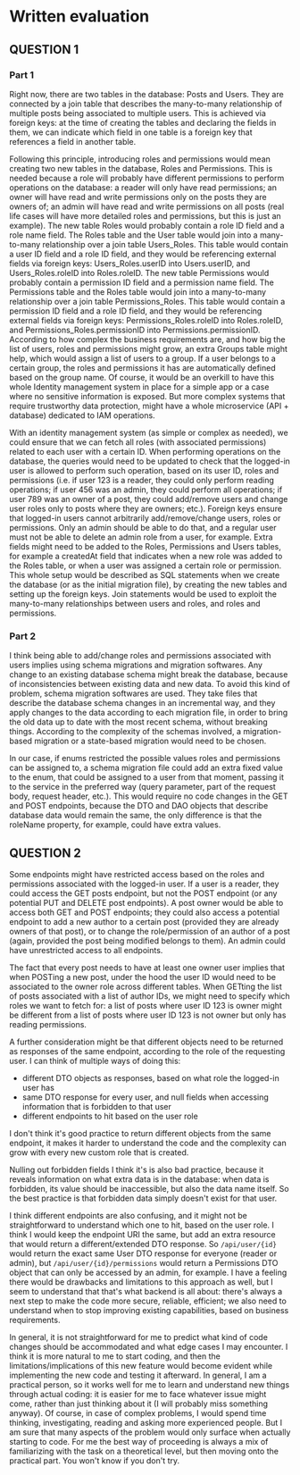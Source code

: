 # Written evaluation

## QUESTION 1

### Part 1

Right now, there are two tables in the database: Posts and Users. 
They are connected by a join table that describes 
the many-to-many relationship of multiple posts being associated to multiple users. 
This is achieved via foreign keys: at the time of creating the tables and 
declaring the fields in them, we can indicate which field in one table 
is a foreign key that references a field in another table.

Following this principle, introducing roles and permissions would mean 
creating two new tables in the database, Roles and Permissions. 
This is needed because a role will probably have different permissions 
to perform operations on the database: a reader will only have read permissions; 
an owner will have read and write permissions only on the posts they are owners of; 
an admin will have read and write permissions on all posts (real life cases 
will have more detailed roles and permissions, but this is just an example).
The new table Roles would probably contain a role ID field and a role name field. 
The Roles table and the User table would join into a many-to-many relationship 
over a join table Users_Roles. 
This table would contain a user ID field and a role ID field, and they would be 
referencing external fields via foreign keys: Users_Roles.userID into Users.userID, 
and Users_Roles.roleID into Roles.roleID.
The new table Permissions would probably contain a permission ID field and a 
permission name field. The Permissions table and the Roles table would join 
into a many-to-many relationship over a join table Permissions_Roles. 
This table would contain a permission ID field and a role ID field, and they would 
be referencing external fields via foreign keys: Permissions_Roles.roleID 
into Roles.roleID, and Permissions_Roles.permissionID into Permissions.permissionID.
According to how complex the business requirements are, and how big the 
list of users, roles and permissions might grow, an extra Groups table might help, 
which would assign a list of users to a group. 
If a user belongs to a certain group, the roles and permissions it has are 
automatically defined based on the group name.
Of course, it would be an overkill to have this whole Identity management 
system in place for a simple app or a case where no sensitive information 
is exposed. 
But more complex systems that require trustworthy data protection, 
might have a whole microservice (API + database) dedicated to IAM operations.

With an identity management system (as simple or complex as needed), 
we could ensure that we can fetch all roles (with associated permissions) 
related to each user with a certain ID. 
When performing operations on the database, the queries would need to be updated 
to check that the logged-in user is allowed to perform such operation, 
based on its user ID, roles and permissions (i.e. if user 123 is a reader, 
they could only perform reading operations; if user 456 was an admin, 
they could perform all operations; if user 789 was an owner of a post, 
they could add/remove users and change user roles only to posts where they are 
owners; etc.).
Foreign keys ensure that logged-in users cannot arbitrarily 
add/remove/change users, roles or permissions. 
Only an admin should be able to do that, and a regular user must not be able 
to delete an admin role from a user, for example.
Extra fields might need to be added to the Roles, Permissions and Users tables, 
for example a createdAt field that indicates when a new role was added to the 
Roles table, or when a user was assigned a certain role or permission.
This whole setup would be described as SQL statements when we create the 
database (or as the initial migration file), by creating the new tables and 
setting up the foreign keys. Join statements would be used to exploit 
the many-to-many relationships between users and roles, and roles and permissions.

### Part 2

I think being able to add/change roles and permissions associated with users implies 
using schema migrations and migration softwares. 
Any change to an existing database schema might break the database, 
because of inconsistencies between existing data and new data.
To avoid this kind of problem, schema migration softwares are used. 
They take files that describe the database schema changes in an incremental way, 
and they apply changes to the data according to each migration file, 
in order to bring the old data up to date with the most recent schema, 
without breaking things.
According to the complexity of the schemas involved, a migration-based migration 
or a state-based migration would need to be chosen.

In our case, if enums restricted the possible values roles and permissions 
can be assigned to, 
a schema migration file could add an extra fixed value to the enum, that could be 
assigned to a user from that moment, passing it to the service in the preferred way
(query parameter, part of the request body, request header, etc.). 
This would require no code changes in the GET and POST endpoints, 
because the DTO and DAO objects that describe database data would remain the same, 
the only difference is that the roleName property, for example, 
could have extra values.

## QUESTION 2

Some endpoints might have restricted access based on the roles and permissions 
associated with the logged-in user. 
If a user is a reader, they could access the GET posts endpoint, 
but not the POST endpoint (or any potential PUT and DELETE post endpoints). 
A post owner would be able to access both GET and POST endpoints; 
they could also access a potential endpoint to add a new author to a certain 
post (provided they are already owners of that post), or to change the 
role/permission of an author of a post (again, provided the post being 
modified belongs to them).
An admin could have unrestricted access to all endpoints.

The fact that every post needs to have at least one owner user implies 
that when POSTing a new post, under the hood the user ID would need to be 
associated to the owner role across different tables. When GETting the list 
of posts associated with a list of author IDs, we might need to specify 
which roles we want to fetch for: a list of posts where user ID 123 is owner 
might be different from a list of posts where user ID 123 is not owner but 
only has reading permissions.

A further consideration might be that different objects need to be returned 
as responses of the same endpoint, according to the role of the requesting user.
I can think of multiple ways of doing this:
- different DTO objects as responses, based on what role the logged-in user has
- same DTO response for every user, and null fields when accessing information that is forbidden to that user
- different endpoints to hit based on the user role

I don't think it's good practice to return different objects from the same endpoint,
it makes it harder to understand the code and the complexity can grow with
every new custom role that is created.

Nulling out forbidden fields I think it's is also bad practice, because it reveals 
information on what extra data is in the database: when data is forbidden,
its value should be inaccessible, but also the data name itself. 
So the best practice is that forbidden data simply doesn't exist for that user.

I think different endpoints are also confusing, and it might not be straightforward
to understand which one to hit, based on the user role.
I think I would keep the endpoint URI the same, but add an extra resource 
that would return a different/extended DTO response.
So `/api/user/{id}` would return the exact same User DTO response for everyone (reader
or admin), but `/api/user/{id}/permissions` would return a Permissions DTO object that
can only be accessed by an admin, for example.
I have a feeling there would be drawbacks and limitations to this approach as well,
but I seem to understand that that's what backend is all about: there's always a next 
step to make the code more secure, reliable, efficient; we also need to understand when
to stop improving existing capabilities, based on business requirements.

In general, it is not straightforward for me to predict what kind of code changes should be 
accommodated and what edge cases I may encounter. 
I think it is more natural to me to start coding, and then the 
limitations/implications of this new feature would become evident while
implementing the new code and testing it afterward. 
In general, I am a practical person, so it works well for me to learn 
and understand new things through actual coding: it is easier for me to face
whatever issue might come, rather than just thinking about it (I will probably
miss something anyway). 
Of course, in case of complex problems, I would spend time thinking, investigating,
reading and asking more experienced people. But I am sure that many aspects
of the problem would only surface when actually starting to code.
For me the best way of proceeding is always a mix of familiarizing with the task
on a theoretical level, but then moving onto the practical part. 
You won't know if you don't try.
